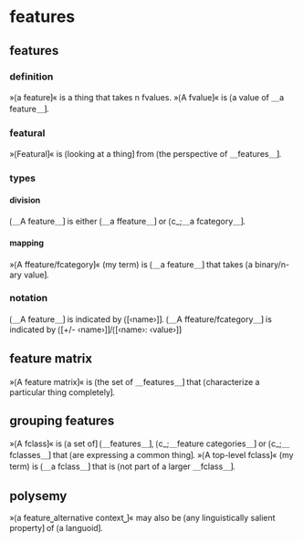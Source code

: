 # features

## features

### definition

»⟮a feature⟯« is a thing that takes n fvalues.
»⟮A fvalue⟯« is ⟮a value of ＿a feature＿⟯.

### featural

»⟮Featural⟯« is ⟮looking at a thing⟯ from ⟮the perspective of ＿features＿⟯.

### types

#### division

⟮＿A feature＿⟯ is either ⟮＿a ffeature＿⟯ or ⟮c_;＿a fcategory＿⟯.

#### mapping

»⟮A ffeature/fcategory⟯« (my term) is ⟮＿a feature＿⟯ that takes ⟮a binary/n-ary value⟯.

### notation

⟮＿A feature＿⟯ is indicated by ⟮[‹name›]⟯.
⟮＿A ffeature/fcategory＿⟯ is indicated by ⟮[+/- ‹name›]⟯/⟮[‹name›: ‹value›]⟯

## feature matrix

»⟮A feature matrix⟯« is ⟮the set of ＿features＿⟯ that ⟮characterize a particular thing completely⟯.

## grouping features

»⟮A fclass⟯« is ⟮a set of⟯ ⟮＿features＿⟯, ⟮c_;＿feature categories＿⟯ or ⟮c_;＿fclasses＿⟯ that ⟮are expressing a common thing⟯.
»⟮A top-level fclass⟯« (my term) is ⟮＿a fclass＿⟯ that is ⟮not part of a larger ＿fclass＿⟯.

## polysemy

»⟮a feature⎵alternative context⎵⟯« may also be ⟮any linguistically salient property⟯ of ⟮a languoid⟯.